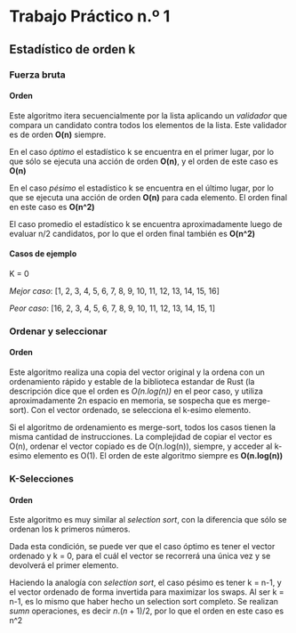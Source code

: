 # Trabajo Práctico n.º 1

## Estadístico de orden k

### Fuerza bruta

#### Orden

Este algoritmo itera secuencialmente por la lista aplicando un *validador* que compara un candidato contra todos los elementos de la lista. Este validador es de orden **O(n)** siempre.

En el caso *óptimo* el estadístico k se encuentra en el primer lugar, por lo que sólo se ejecuta una acción de orden **O(n)**, y el orden de este caso es **O(n)**

En el caso *pésimo* el estadístico k se encuentra en el último lugar, por lo que se ejecuta una acción de orden **O(n)** para cada elemento. El orden final en este caso es **O(n^2)**

El caso promedio el estadístico k se encuentra aproximadamente luego de evaluar n/2 candidatos, por lo que el orden final también es **O(n^2)**

#### Casos de ejemplo

K = 0

*Mejor caso*: [1, 2, 3, 4, 5, 6, 7, 8, 9, 10, 11, 12, 13, 14, 15, 16]

*Peor caso*: [16, 2, 3, 4, 5, 6, 7, 8, 9, 10, 11, 12, 13, 14, 15, 1]

### Ordenar y seleccionar

#### Orden

Este algoritmo realiza una copia del vector original y la ordena con un ordenamiento rápido y estable de la biblioteca estandar de Rust (la descripción dice que el orden es *O(n.log(n))* en el peor caso, y utiliza aproximadamente 2n espacio en memoria, se sospecha que es merge-sort).
Con el vector ordenado, se selecciona el k-esimo elemento.

Si el algoritmo de ordenamiento es merge-sort, todos los casos tienen la misma cantidad de instrucciones. La complejidad de copiar el vector es O(n), ordenar el vector copiado es de O(n.log(n)), siempre, y acceder al k-esimo elemento es O(1). El orden de este algoritmo siempre es **O(n.log(n))**

### K-Selecciones

#### Orden

Este algoritmo es muy similar al *selection sort*, con la diferencia que sólo se ordenan los k primeros números.

Dada esta condición, se puede ver que el caso óptimo es tener el vector ordenado y k = 0, para el cuál el vector se recorrerá una única vez y se devolverá el primer elemento.

Haciendo la analogía con *selection sort*, el caso pésimo es tener k = n-1, y el vector ordenado de forma invertida para maximizar los swaps.
Al ser k = n-1, es lo mismo que haber hecho un selection sort completo. Se realizan $sum n$ operaciones, es decir $n.(n+1)/2$, por lo que el orden en este caso es n^2


